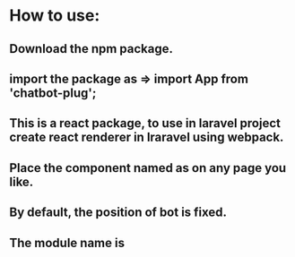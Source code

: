 # How to use:

## Download the npm package.

## import the package as => import App from 'chatbot-plug';

## This is a react package, to use in laravel project create react renderer in lraravel using webpack.

## Place the component named as <App/> on any page you like.

## By default, the position of bot is fixed.

## The module name is <App/>


